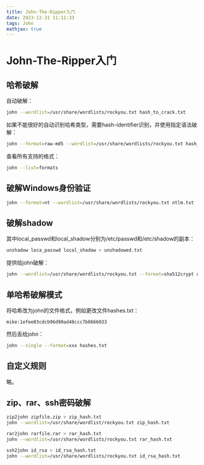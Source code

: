 ```yaml
---
title: John-The-Ripper入门
date: 2023-12-31 11:11:33
tags: John
mathjax: true
---
```


# John-The-Ripper入门

## 哈希破解

自动破解：

```bash
john --wordlist=/usr/share/wordlists/rockyou.txt hash_to_crack.txt
```

如果不能很好的自动识别哈希类型，需要hash-identifier识别，并使用指定语法破解：

```bash
john --format=raw-md5 --wordlist=/usr/share/wordlists/rockyou.txt hash_to_crack.txt
```

查看所有支持的格式：

```bash
john --list=formats
```

## 破解Windows身份验证

```bash
john --format=nt --wordlist=/usr/share/wordlists/rockyou.txt ntlm.txt
```

## 破解shadow

其中local_passwd和local_shadow分别为/etc/passwd和/etc/shadow的副本：

```bash
unshadow loca_passwd local_shadow > unshadowed.txt
```

提供给john破解：

```bash
john --wordlist=/usr/share/wordlists/rockyou.txt --format=sha512crypt unshadowed.txt
```

## 单哈希破解模式

将哈希改为john的文件格式，例如更改文件hashes.txt：

```
mike:1efee03cdcb96d90ad48ccc7b8666033
```

然后丢给john：

```bash
john --single --format=xxx hashes.txt
```

## 自定义规则

略。

## zip、rar、ssh密码破解

```bash
zip2john zipfile.zip > zip_hash.txt
john --wordlist=/usr/share/wordlist/rockyou.txt zip_hash.txt

rar2john rarfile.rar > rar_hash.txt
john --wordlist=/usr/share/wordlists/rockyou.txt rar_hash.txt

ssh2john id_rsa > id_rsa_hash.txt
john --wordlist=/usr/share/wordlists/rockyou.txt id_rsa_hash.txt
```



